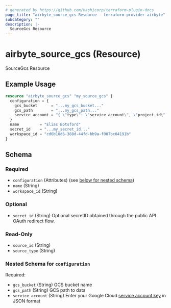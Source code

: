```yaml
---
# generated by https://github.com/hashicorp/terraform-plugin-docs
page_title: "airbyte_source_gcs Resource - terraform-provider-airbyte"
subcategory: ""
description: |-
  SourceGcs Resource
---
```


# airbyte_source_gcs (Resource)

SourceGcs Resource

## Example Usage

```terraform
resource "airbyte_source_gcs" "my_source_gcs" {
  configuration = {
    gcs_bucket      = "...my_gcs_bucket..."
    gcs_path        = "...my_gcs_path..."
    service_account = "{ \"type\": \"service_account\", \"project_id\": YOUR_PROJECT_ID, \"private_key_id\": YOUR_PRIVATE_KEY, ... }"
  }
  name         = "Elias Botsford"
  secret_id    = "...my_secret_id..."
  workspace_id = "cd6b10d6-388d-44fd-bb9a-f007bc04191b"
}
```

<!-- schema generated by tfplugindocs -->
## Schema

### Required

- `configuration` (Attributes) (see [below for nested schema](#nestedatt--configuration))
- `name` (String)
- `workspace_id` (String)

### Optional

- `secret_id` (String) Optional secretID obtained through the public API OAuth redirect flow.

### Read-Only

- `source_id` (String)
- `source_type` (String)

<a id="nestedatt--configuration"></a>
### Nested Schema for `configuration`

Required:

- `gcs_bucket` (String) GCS bucket name
- `gcs_path` (String) GCS path to data
- `service_account` (String) Enter your Google Cloud <a href="https://cloud.google.com/iam/docs/creating-managing-service-account-keys#creating_service_account_keys">service account key</a> in JSON format


